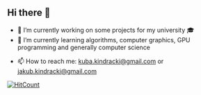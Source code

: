 ## Hi there 👋
- 🔭 I’m currently working on some projects for my university 🎓
- 🌱 I’m currently learning algorithms, computer graphics, GPU programming and generally computer science
<!-- - 👯 I’m looking to collaborate on ... -->
<!-- - 🤔 I’m looking for help with ... -->
<!-- - 💬 Ask me about ... -->
- 📫 How to reach me: kuba.kindracki@gmail.com or jakub.kindracki@gmail.com
<!--- ⚡ Fun fact: ... -->

  [![HitCount](https://hits.dwyl.com/KKKUBAKKK/KKKUBAKKK.svg?style=flat-square)](http://hits.dwyl.com/KKKUBAKKK/KKKUBAKKK)
